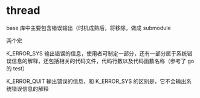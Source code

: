 thread
======
base 库中主要包含错误输出（时机成熟后，将移除，做成 submodule

两个宏 

K_ERROR_SYS 输出错误的信息，使用者可制定一部分，还有一部分属于系统错误信息的解释，还包括相关的代码文件，代码行数以及代码函数名称（参考了 go 的 test）

K_ERROR_QUIT 输出错误的信息，和 K_ERROR_SYS 的区别是，它不会输出系统错误信息的解释
